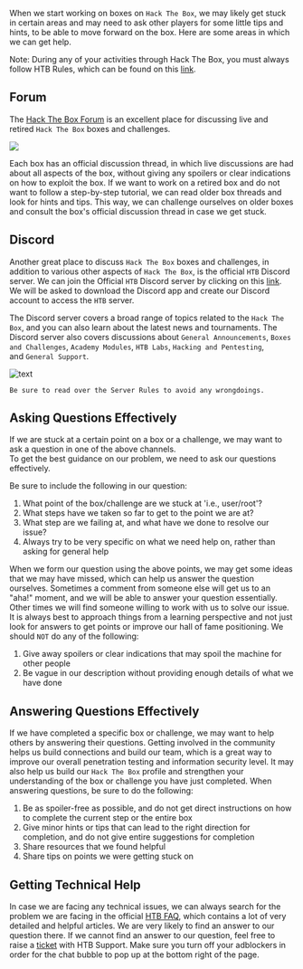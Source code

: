 When we start working on boxes on `Hack The Box`, we may likely get stuck in certain areas and may need to ask other players for some little tips and hints, to be able to move forward on the box. Here are some areas in which we can get help.

Note: During any of your activities through Hack The Box, you must always follow HTB Rules, which can be found on this [link](https://www.hackthebox.eu/home/rules).

## Forum

The [Hack The Box Forum](https://forum.hackthebox.eu/) is an excellent place for discussing live and retired `Hack The Box` boxes and challenges.

![](https://academy.hackthebox.com/storage/modules/77/htb_forums.jpg)

Each box has an official discussion thread, in which live discussions are had about all aspects of the box, without giving any spoilers or clear indications on how to exploit the box. If we want to work on a retired box and do not want to follow a step-by-step tutorial, we can read older box threads and look for hints and tips. This way, we can challenge ourselves on older boxes and consult the box's official discussion thread in case we get stuck.

## Discord

Another great place to discuss `Hack The Box` boxes and challenges, in addition to various other aspects of `Hack The Box`, is the official `HTB` Discord server. We can join the Official `HTB` Discord server by clicking on this [link](https://discord.gg/hRXnCFA). We will be asked to download the Discord app and create our Discord account to access the `HTB` server.

The Discord server covers a broad range of topics related to the `Hack The Box`, and you can also learn about the latest news and tournaments. The Discord server also covers discussions about `General Announcements`, `Boxes and Challenges`, `Academy Modules`, `HTB Labs`, `Hacking and Pentesting`, and `General Support`.

![text](https://academy.hackthebox.com/storage/modules/77/htb_discord.jpg)

`Be sure to read over the Server Rules to avoid any wrongdoings.`

## Asking Questions Effectively

If we are stuck at a certain point on a box or a challenge, we may want to ask a question in one of the above channels.  
To get the best guidance on our problem, we need to ask our questions effectively.

Be sure to include the following in our question:

1.  What point of the box/challenge are we stuck at 'i.e., user/root'?
2.  What steps have we taken so far to get to the point we are at?
3.  What step are we failing at, and what have we done to resolve our issue?
4.  Always try to be very specific on what we need help on, rather than asking for general help

When we form our question using the above points, we may get some ideas that we may have missed, which can help us answer the question ourselves. Sometimes a comment from someone else will get us to an "aha!" moment, and we will be able to answer your question essentially. Other times we will find someone willing to work with us to solve our issue. It is always best to approach things from a learning perspective and not just look for answers to get points or improve our hall of fame positioning. We should `NOT` do any of the following:

1.  Give away spoilers or clear indications that may spoil the machine for other people
2.  Be vague in our description without providing enough details of what we have done

## Answering Questions Effectively

If we have completed a specific box or challenge, we may want to help others by answering their questions. Getting involved in the community helps us build connections and build our team, which is a great way to improve our overall penetration testing and information security level. It may also help us build our `Hack The Box` profile and strengthen your understanding of the box or challenge you have just completed. When answering questions, be sure to do the following:

1.  Be as spoiler-free as possible, and do not get direct instructions on how to complete the current step or the entire box
2.  Give minor hints or tips that can lead to the right direction for completion, and do not give entire suggestions for completion
3.  Share resources that we found helpful
4.  Share tips on points we were getting stuck on

## Getting Technical Help

In case we are facing any technical issues, we can always search for the problem we are facing in the official [HTB FAQ](https://help.hackthebox.com/), which contains a lot of very detailed and helpful articles. We are very likely to find an answer to our question there. If we cannot find an answer to our question, feel free to raise a [ticket](https://help.hackthebox.com/en/) with HTB Support. Make sure you turn off your adblockers in order for the chat bubble to pop up at the bottom right of the page.